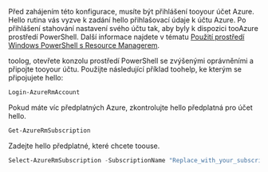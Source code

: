 Před zahájením této konfigurace, musíte být přihlášení tooyour účet Azure. Hello rutina vás vyzve k zadání hello přihlašovací údaje k účtu Azure. Po přihlášení stahování nastavení svého účtu tak, aby byly k dispozici tooAzure prostředí PowerShell. Další informace najdete v tématu [Použití prostředí Windows PowerShell s Resource Managerem](../articles/powershell-azure-resource-manager.md).

toolog, otevřete konzolu prostředí PowerShell se zvýšenými oprávněními a připojte tooyour účtu. Použijte následující příklad toohelp, ke kterým se připojujete hello:

```powershell
Login-AzureRmAccount
```

Pokud máte víc předplatných Azure, zkontrolujte hello předplatná pro účet hello.

```powershell
Get-AzureRmSubscription
```

Zadejte hello předplatné, které chcete toouse.

```powershell
Select-AzureRmSubscription -SubscriptionName "Replace_with_your_subscription_name"
 ```